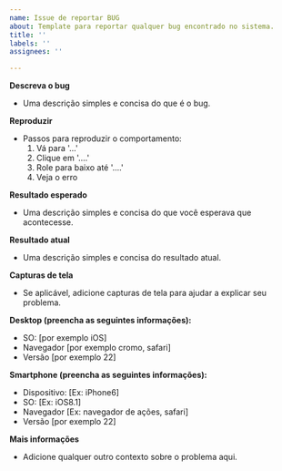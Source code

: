 ```yaml
---
name: Issue de reportar BUG
about: Template para reportar qualquer bug encontrado no sistema.
title: ''
labels: ''
assignees: ''

---
```


**Descreva o bug**
- Uma descrição simples e concisa do que é o bug.

**Reproduzir**
- Passos para reproduzir o comportamento:
    1. Vá para '...'
    2. Clique em '....'
    3. Role para baixo até '....'
    4. Veja o erro

**Resultado esperado**
- Uma descrição simples e concisa do que você esperava que acontecesse.

**Resultado atual**
- Uma descrição simples e concisa do resultado atual.

**Capturas de tela**
- Se aplicável, adicione capturas de tela para ajudar a explicar seu problema.

**Desktop (preencha as seguintes informações):**
  - SO: [por exemplo iOS]
  - Navegador [por exemplo cromo, safari]
  - Versão [por exemplo 22]

**Smartphone (preencha as seguintes informações):**
  - Dispositivo: [Ex: iPhone6]
  - SO: [Ex: iOS8.1]
  - Navegador [Ex: navegador de ações, safari]
  - Versão [por exemplo 22]

**Mais informações**
- Adicione qualquer outro contexto sobre o problema aqui.
